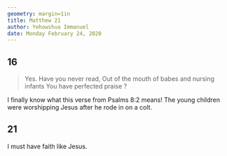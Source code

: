 ```yaml
---
geometry: margin=1in
title: Matthew 21
author: Yehowshua Immanuel
date: Monday February 24, 2020
---
```


## 16
> Yes. Have you never read,
> Out of the mouth of babes and nursing infants
> You have perfected praise ?

I finally know what this verse from Psalms 8:2 means!
The young children were worshipping Jesus after he rode
in on a colt.

## 21
I must have faith like Jesus.
